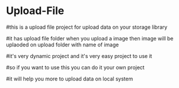 # Upload-File

#this is a upload file project for upload data on your storage library

#it has upload file folder when you upload a image then image will be uplaoded on upload folder with name of image

#it's very dynamic project and it's very easy project to use it

#so if you want to use this you can do it your own project 

#it will help you more to upload data on local system 
